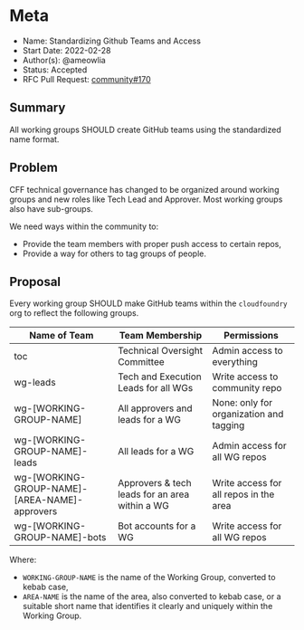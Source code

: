 # Meta
[meta]: #meta
- Name: Standardizing Github Teams and Access
- Start Date: 2022-02-28
- Author(s): @ameowlia
- Status: Accepted
- RFC Pull Request: [community#170](https://github.com/cloudfoundry/community/pull/170)


## Summary

All working groups SHOULD create GitHub teams using the standardized name format.

## Problem

CFF technical governance has changed to be organized around working groups and
new roles like Tech Lead and Approver. Most working groups also have sub-groups.

We need ways within the community to:
* Provide the team members with proper push access to certain repos,
* Provide a way for others to tag groups of people.

## Proposal

Every working group SHOULD make GitHub teams within the `cloudfoundry` org to reflect the following groups.

| Name of Team  | Team Membership  | Permissions  |
|---|---|---|
| toc | Technical Oversight Committee | Admin access to everything |
| wg-leads | Tech and Execution Leads for all WGs | Write access to community repo |
| wg-[WORKING-GROUP-NAME] | All approvers and leads for a WG | None: only for organization and tagging |
| wg-[WORKING-GROUP-NAME]-leads | All leads for a WG | Admin access for all WG repos |
| wg-[WORKING-GROUP-NAME]-[AREA-NAME]-approvers | Approvers & tech leads for an area within a WG | Write access for all repos in the area |
| wg-[WORKING-GROUP-NAME]-bots | Bot accounts for a WG | Write access for all WG repos |

Where: 
* `WORKING-GROUP-NAME` is the name of the Working Group, converted to kebab case,
* `AREA-NAME` is the name of the area, also converted to kebab case, or a suitable short name that identifies it clearly and uniquely within the Working Group.
